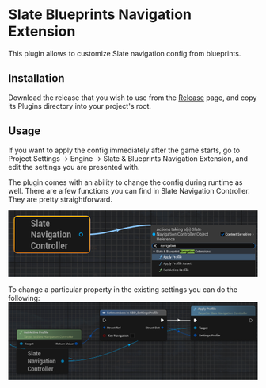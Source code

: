 ﻿# Slate Blueprints Navigation Extension

This plugin allows to customize Slate navigation config from blueprints.

## Installation

Download the release that you wish to use from the
[Release](https://github.com/Tonetfal/SlateBlueprintsNavigationExtension/releases) page, and copy its Plugins directory
into your project's root.

## Usage

If you want to apply the config immediately after the game starts, go to Project Settings -> Engine -> Slate &
Blueprints Navigation Extension, and edit the settings you are presented with.

The plugin comes with an ability to change the config during runtime as well. There are a few functions you can find in
Slate Navigation Controller. They are pretty straightforward.

<img src="Docs/slatebpnavext_api.png" alt="Docs/slatebpnavext_api.png">

To change a particular property in the existing settings you can do the following:
<img src="Docs/slatebpnavext_partiallychangesettings.png" alt="Docs/slatebpnavext_partiallychangesettings.png">